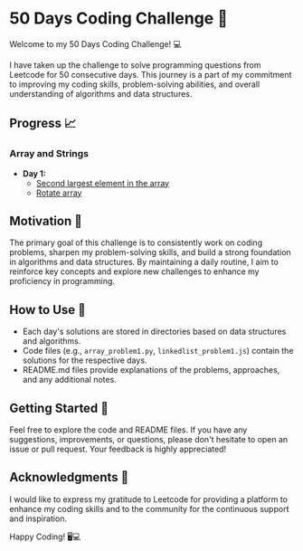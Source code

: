 # 50 Days Coding Challenge 🚀

Welcome to my 50 Days Coding Challenge! 💻

I have taken up the challenge to solve programming questions from Leetcode for 50 consecutive days. This journey is a part of my commitment to improving my coding skills, problem-solving abilities, and overall understanding of algorithms and data structures.

## Progress 📈

### Array and Strings
- **Day 1:**
  - [Second largest element in the array](https://github.com/SanskarSh/50-Days-Coding-Challenge/tree/main/Second%20largest%20element%20in%20the%20array)
  - [Rotate array](https://github.com/SanskarSh/50-Days-Coding-Challenge/tree/main/Rotate%20array)

## Motivation 🌟

The primary goal of this challenge is to consistently work on coding problems, sharpen my problem-solving skills, and build a strong foundation in algorithms and data structures. By maintaining a daily routine, I aim to reinforce key concepts and explore new challenges to enhance my proficiency in programming.

## How to Use 🤔

- Each day's solutions are stored in directories based on data structures and algorithms.
- Code files (e.g., `array_problem1.py`, `linkedlist_problem1.js`) contain the solutions for the respective days.
- README.md files provide explanations of the problems, approaches, and any additional notes.

## Getting Started 🚀

Feel free to explore the code and README files. If you have any suggestions, improvements, or questions, please don't hesitate to open an issue or pull request. Your feedback is highly appreciated!

## Acknowledgments 🙏

I would like to express my gratitude to Leetcode for providing a platform to enhance my coding skills and to the community for the continuous support and inspiration.

Happy Coding! 🖥💻
